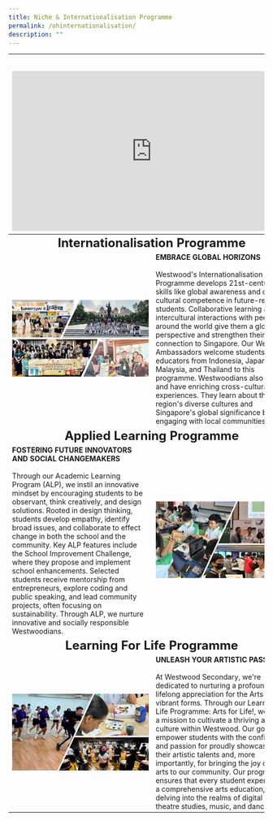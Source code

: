 ```yaml
---
title: Niche & Internationalisation Programme
permalink: /ohinternationalisation/
description: ""
---
```

<table>
<thead>
  <tr>
		<th colspan="2"><center><font size="5"></font><br><iframe allowfullscreen="" allow="accelerometer; autoplay; clipboard-write; encrypted-media; gyroscope; picture-in-picture; web-share" frameborder="0" title="YouTube video player" src="https://www.youtube.com/embed/lj2fQJlQVWQ?si=aGBfiKY8yNlqrhvA" height="315" width="550"></iframe></center></th>
  </tr>
</thead>
<tbody>
  <tr>
		<td colspan="2"><center><font size="5"><b>Internationalisation Programme</b></font></center></td>
  </tr>
  <tr>
    <td><img src="/images/ohint2023.jpg"></td>
    <td><b>EMBRACE GLOBAL HORIZONS</b><br><br>Westwood's Internationalisation Programme develops 21st-century skills like global awareness and cross-cultural competence in future-ready students. Collaborative learning and intercultural interactions with peers from around the world give them a global perspective and strengthen their connection to Singapore. Our Westwood Ambassadors welcome students and educators from Indonesia, Japan, Malaysia, and Thailand to this programme. Westwoodians also travel and have enriching cross-cultural experiences. They learn about the region's diverse cultures and Singapore's global significance by engaging with local communities.</td>
  </tr>
	  <tr>
		<td colspan="2"><center><font size="5"><b>Applied Learning Programme</b></font></center></td>
  </tr>
  <tr>
		<td><b>FOSTERING FUTURE INNOVATORS AND SOCIAL CHANGEMAKERS</b><br><br>Through our Academic Learning Program (ALP), we instil an innovative mindset by encouraging students to be observant, think creatively, and design solutions. Rooted in design thinking, students develop empathy, identify broad issues, and collaborate to effect change in both the school and the community. Key ALP features include the School Improvement Challenge, where they propose and implement school enhancements. Selected students receive mentorship from entrepreneurs, explore coding and public speaking, and lead community projects, often focusing on sustainability. Through ALP, we nurture innovative and socially responsible Westwoodians.</td>
    <td><img src="/images/ohalp2023.jpg"></td>
  </tr>
	<tr>
		<td colspan="2"><center><font size="5"><b>Learning For Life Programme</b></font></center></td>
  </tr>
	 <tr>
    <td><img src="/images/ohllp2023.jpg"></td>
		 <td><b>UNLEASH YOUR ARTISTIC PASSION</b><br><br>At Westwood Secondary, we're dedicated to nurturing a profound and lifelong appreciation for the Arts in all its vibrant forms. Through our Learning for Life Programme: Arts for Life!, we're on a mission to cultivate a thriving arts culture within Westwood. Our goal is to empower students with the confidence and passion for proudly showcasing their artistic talents and, more importantly, for bringing the joy of the arts to our community. Our programme ensures that every student experiences a comprehensive arts education, delving into the realms of digital media, theatre studies, music, and dance. </td>
  </tr>
  <tr>
  </tr></tbody>
</table>